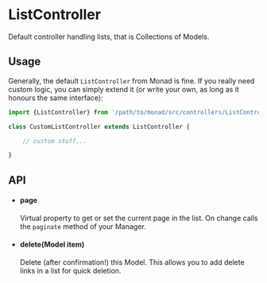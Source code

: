 # ListController
Default controller handling lists, that is Collections of Models.

## Usage
Generally, the default `ListController` from Monad is fine. If you really need
custom logic, you can simply extend it (or write your own, as long as it honours
the same interface):

```javascript
import {ListController} from '/path/to/monad/src/controllers/ListController';

class CustomListController extends ListController {

    // custom stuff...

}
```

## API

- #### page ####

    Virtual property to get or set the current page in the list. On change calls
    the `paginate` method of your Manager.

- #### delete(Model item) ####

    Delete (after confirmation!) this Model. This allows you to add delete links
    in a list for quick deletion.

